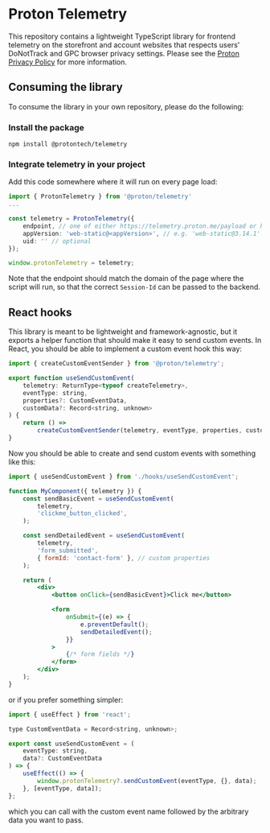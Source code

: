 # Proton Telemetry

This repository contains a lightweight TypeScript library for frontend telemetry on the storefront and account websites that respects users' DoNotTrack and GPC browser privacy settings. Please see the [Proton Privacy Policy](https://proton.me/legal/privacy) for more information.

## Consuming the library

To consume the library in your own repository, please do the following:

### Install the package

`npm install @protontech/telemetry`

### Integrate telemetry in your project

Add this code somewhere where it will run on every page load:

```ts
import { ProtonTelemetry } from '@proton/telemetry'
...

const telemetry = ProtonTelemetry({
    endpoint, // one of either https://telemetry.proton.me/payload or https://telemetry.protonvpn.com/payload
    appVersion: 'web-static@<appVersion>', // e.g. 'web-static@3.14.1'
    uid: '' // optional
});

window.protonTelemetry = telemetry;
```

Note that the endpoint should match the domain of the page where the script will run, so that the correct `Session-Id` can be passed to the backend.

## React hooks

This library is meant to be lightweight and framework-agnostic, but it exports a helper function that should make it easy to send custom events. In React, you should be able to implement a custom event hook this way:

```jsx
import { createCustomEventSender } from '@proton/telemetry';

export function useSendCustomEvent(
    telemetry: ReturnType<typeof createTelemetry>,
    eventType: string,
    properties?: CustomEventData,
    customData?: Record<string, unknown>
) {
    return () =>
        createCustomEventSender(telemetry, eventType, properties, customData)();
}
```

Now you should be able to create and send custom events with something like this:

```jsx
import { useSendCustomEvent } from './hooks/useSendCustomEvent';

function MyComponent({ telemetry }) {
    const sendBasicEvent = useSendCustomEvent(
        telemetry,
        'clickme_button_clicked',
    );

    const sendDetailedEvent = useSendCustomEvent(
        telemetry,
        'form_submitted',
        { formId: 'contact-form' }, // custom properties
    );

    return (
        <div>
            <button onClick={sendBasicEvent}>Click me</button>

            <form
                onSubmit={(e) => {
                    e.preventDefault();
                    sendDetailedEvent();
                }}
            >
                {/* form fields */}
            </form>
        </div>
    );
}
```

or if you prefer something simpler:

```jsx
import { useEffect } from 'react';

type CustomEventData = Record<string, unknown>;

export const useSendCustomEvent = (
    eventType: string,
    data?: CustomEventData
) => {
    useEffect(() => {
        window.protonTelemetry?.sendCustomEvent(eventType, {}, data);
    }, [eventType, data]);
};
```

which you can call with the custom event name followed by the arbitrary data you want to pass.
